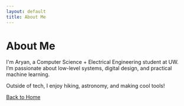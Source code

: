 ```yaml
---
layout: default
title: About Me
---
```


# About Me

I'm Aryan, a Computer Science + Electrical Engineering student at UW.  
I’m passionate about low-level systems, digital design, and practical machine learning.

Outside of tech, I enjoy hiking, astronomy, and making cool tools!

[Back to Home](index.md)

